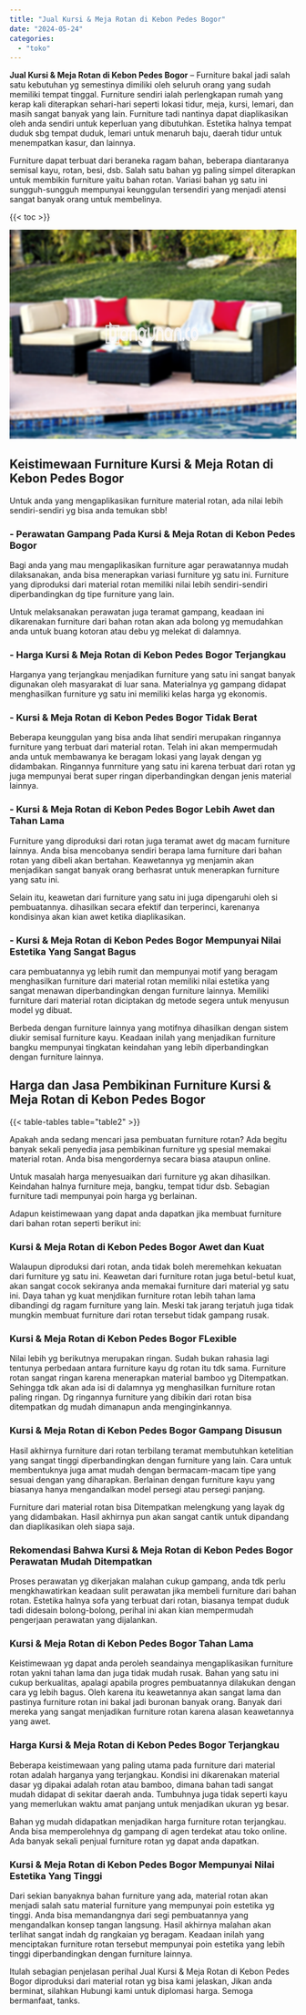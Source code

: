 ```yaml
---
title: "Jual Kursi & Meja Rotan di Kebon Pedes Bogor"
date: "2024-05-24"
categories: 
  - "toko"
---
```


**Jual Kursi & Meja Rotan di Kebon Pedes Bogor** – Furniture bakal jadi salah satu kebutuhan yg semestinya dimiliki oleh seluruh orang yang sudah memiliki tempat tinggal. Furniture sendiri ialah perlengkapan rumah yang kerap kali diterapkan sehari-hari seperti lokasi tidur, meja, kursi, lemari, dan masih sangat banyak yang lain. Furniture tadi nantinya dapat diaplikasikan oleh anda sendiri untuk keperluan yang dibutuhkan. Estetika halnya tempat duduk sbg tempat duduk, lemari untuk menaruh baju, daerah tidur untuk menempatkan kasur, dan lainnya.

Furniture dapat terbuat dari beraneka ragam bahan, beberapa diantaranya semisal kayu, rotan, besi, dsb. Salah satu bahan yg paling simpel diterapkan untuk membikin furniture yaitu bahan rotan. Variasi bahan yg satu ini sungguh-sungguh mempunyai keunggulan tersendiri yang menjadi atensi sangat banyak orang untuk membelinya.

{{< toc >}}

![Jual Kursi & Meja Rotan di Kebon Pedes Bogor](/images/kursi-meja-rotan-murah30.png)

## Keistimewaan Furniture Kursi & Meja Rotan di Kebon Pedes Bogor

Untuk anda yang mengaplikasikan furniture material rotan, ada nilai lebih sendiri-sendiri yg bisa anda temukan sbb!

### \- Perawatan Gampang Pada Kursi & Meja Rotan di Kebon Pedes Bogor

Bagi anda yang mau mengaplikasikan furniture agar perawatannya mudah dilaksanakan, anda bisa menerapkan variasi furniture yg satu ini. Furniture yang diproduksi dari material rotan memiliki nilai lebih sendiri-sendiri diperbandingkan dg tipe furniture yang lain.

Untuk melaksanakan perawatan juga teramat gampang, keadaan ini dikarenakan furniture dari bahan rotan akan ada bolong yg memudahkan anda untuk buang kotoran atau debu yg melekat di dalamnya.

### \- Harga Kursi & Meja Rotan di Kebon Pedes Bogor Terjangkau

Harganya yang terjangkau menjadikan furniture yang satu ini sangat banyak digunakan oleh masyarakat di luar sana. Materialnya yg gampang didapat menghasilkan furniture yg satu ini memiliki kelas harga yg ekonomis.

### \- Kursi & Meja Rotan di Kebon Pedes Bogor Tidak Berat

Beberapa keunggulan yang bisa anda lihat sendiri merupakan ringannya furniture yang terbuat dari material rotan. Telah ini akan mempermudah anda untuk membawanya ke beragam lokasi yang layak dengan yg didambakan. Ringannya funrniture yang satu ini karena terbuat dari rotan yg juga mempunyai berat super ringan diperbandingkan dengan jenis material lainnya.

### \- Kursi & Meja Rotan di Kebon Pedes Bogor Lebih Awet dan Tahan Lama

Furniture yang diproduksi dari rotan juga teramat awet dg macam furniture lainnya. Anda bisa mencobanya sendiri berapa lama furniture dari bahan rotan yang dibeli akan bertahan. Keawetannya yg menjamin akan menjadikan sangat banyak orang berhasrat untuk menerapkan furniture yang satu ini.

Selain itu, keawetan dari furniture yang satu ini juga dipengaruhi oleh si pembuatannya. dihasilkan secara efektif dan terperinci, karenanya kondisinya akan kian awet ketika diaplikasikan.

### \- Kursi & Meja Rotan di Kebon Pedes Bogor Mempunyai Nilai Estetika Yang Sangat Bagus

cara pembuatannya yg lebih rumit dan mempunyai motif yang beragam menghasilkan furniture dari material rotan memiliki nilai estetika yang sangat menawan diperbandingkan dengan furniture lainnya. Memiliki furniture dari material rotan diciptakan dg metode segera untuk menyusun model yg dibuat.

Berbeda dengan furniture lainnya yang motifnya dihasilkan dengan sistem diukir semisal furniture kayu. Keadaan inilah yang menjadikan furniture bangku mempunyai tingkatan keindahan yang lebih diperbandingkan dengan furniture lainnya.

## Harga dan Jasa Pembikinan Furniture Kursi & Meja Rotan di Kebon Pedes Bogor

{{< table-tables table="table2" >}}

Apakah anda sedang mencari jasa pembuatan furniture rotan? Ada begitu banyak sekali penyedia jasa pembikinan furniture yg spesial memakai material rotan. Anda bisa mengordernya secara biasa ataupun online.

Untuk masalah harga menyesuaikan dari furniture yg akan dihasilkan. Keindahan halnya furniture meja, bangku, tempat tidur dsb. Sebagian furniture tadi mempunyai poin harga yg berlainan.

Adapun keistimewaan yang dapat anda dapatkan jika membuat furniture dari bahan rotan seperti berikut ini:

### Kursi & Meja Rotan di Kebon Pedes Bogor Awet dan Kuat

Walaupun diproduksi dari rotan, anda tidak boleh meremehkan kekuatan dari furniture yg satu ini. Keawetan dari furniture rotan juga betul-betul kuat, akan sangat cocok sekiranya anda memakai furniture dari material yg satu ini. Daya tahan yg kuat menjdikan furniture rotan lebih tahan lama dibandingi dg ragam furniture yang lain. Meski tak jarang terjatuh juga tidak mungkin membuat furniture dari rotan tersebut tidak gampang rusak.

### Kursi & Meja Rotan di Kebon Pedes Bogor FLexible

Nilai lebih yg berikutnya merupakan ringan. Sudah bukan rahasia lagi tentunya perbedaan antara furniture kayu dg rotan itu tdk sama. Furniture rotan sangat ringan karena menerapkan material bamboo yg Ditempatkan. Sehingga tdk akan ada isi di dalamnya yg menghasilkan furniture rotan paling ringan. Dg ringannya furniture yang dibikin dari rotan bisa ditempatkan dg mudah dimanapun anda menginginkannya.

### Kursi & Meja Rotan di Kebon Pedes Bogor Gampang Disusun

Hasil akhirnya furniture dari rotan terbilang teramat membutuhkan ketelitian yang sangat tinggi diperbandingkan dengan furniture yang lain. Cara untuk membentuknya juga amat mudah dengan bermacam-macam tipe yang sesuai dengan yang diharapkan. Berlainan dengan furniture kayu yang biasanya hanya mengandalkan model persegi atau persegi panjang.

Furniture dari material rotan bisa Ditempatkan melengkung yang layak dg yang didambakan. Hasil akhirnya pun akan sangat cantik untuk dipandang dan diaplikasikan oleh siapa saja.

### Rekomendasi Bahwa Kursi & Meja Rotan di Kebon Pedes Bogor Perawatan Mudah Ditempatkan

Proses perawatan yg dikerjakan malahan cukup gampang, anda tdk perlu mengkhawatirkan keadaan sulit perawatan jika membeli furniture dari bahan rotan. Estetika halnya sofa yang terbuat dari rotan, biasanya tempat duduk tadi didesain bolong-bolong, perihal ini akan kian mempermudah pengerjaan perawatan yang dijalankan.

### Kursi & Meja Rotan di Kebon Pedes Bogor Tahan Lama

Keistimewaan yg dapat anda peroleh seandainya mengaplikasikan furniture rotan yakni tahan lama dan juga tidak mudah rusak. Bahan yang satu ini cukup berkualitas, apalagi apabila progres pembuatannya dilakukan dengan cara yg lebih bagus. Oleh karena itu keawetannya akan sangat lama dan pastinya furniture rotan ini bakal jadi buronan banyak orang. Banyak dari mereka yang sangat menjadikan furniture rotan karena alasan keawetannya yang awet.

### Harga Kursi & Meja Rotan di Kebon Pedes Bogor Terjangkau

Beberapa keistimewaan yang paling utama pada furniture dari material rotan adalah harganya yang terjangkau. Kondisi ini dikarenakan material dasar yg dipakai adalah rotan atau bamboo, dimana bahan tadi sangat mudah didapat di sekitar daerah anda. Tumbuhnya juga tidak seperti kayu yang memerlukan waktu amat panjang untuk menjadikan ukuran yg besar.

Bahan yg mudah didapatkan menjadikan harga furniture rotan terjangkau. Anda bisa memperolehnya dg gampang di agen terdekat atau toko online. Ada banyak sekali penjual furniture rotan yg dapat anda dapatkan.

### Kursi & Meja Rotan di Kebon Pedes Bogor Mempunyai Nilai Estetika Yang Tinggi

Dari sekian banyaknya bahan furniture yang ada, material rotan akan menjadi salah satu material furniture yang mempunyai poin estetika yg tinggi. Anda bisa memandangnya dari segi pembuatannya yang mengandalkan konsep tangan langsung. Hasil akhirnya malahan akan terlihat sangat indah dg rangkaian yg beragam. Keadaan inilah yang menciptakan furniture rotan tersebut mempunyai poin estetika yang lebih tinggi diperbandingkan dengan furniture lainnya.

Itulah sebagian penjelasan perihal Jual Kursi & Meja Rotan di Kebon Pedes Bogor diproduksi dari material rotan yg bisa kami jelaskan, Jikan anda berminat, silahkan Hubungi kami untuk diplomasi harga. Semoga bermanfaat, tanks.
